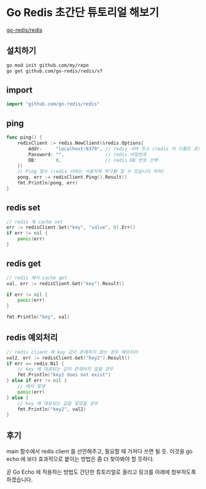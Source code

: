 # Go Redis 초간단 튜토리얼 해보기

[go-redis/redis](https://github.com/go-redis/redis)

## 설치하기

```bash
go mod init github.com/my/repo
go get github.com/go-redis/redis/v7
```

## import

```go
import "github.com/go-redis/redis"
```

## ping

```go
func ping() {
	redisClient := redis.NewClient(&redis.Options{
		Addr:     "localhost:6379", // redis 서버 주소 (redis 의 디폴트 포트 6379 로컬호스트)
		Password: "",               // redis 비밀번호
		DB:       0,                // redis DB 번호 선택
	})
	// Ping 함수 (redis 서버는 사용자와 탁구를 칠 수 있습니다 하하)
	pong, err := redisClient.Ping().Result()
	fmt.Println(pong, err)
}
```

## redis set

```go
// redis 에 cache set
err := redisClient.Set("key", "value", 0).Err()
if err != nil {
	panic(err)
}
```

## redis get

```go
// redis 에서 cache get
val, err := redisClient.Get("key").Result()

if err != nil {
	panic(err)
}

fmt.Println("key", val)
```

## redis 예외처리

```go
// redis client 에 key 값이 존재하지 않는 경우 예외처리
val2, err := redisClient.Get("key2").Result()
if err == redis.Nil {
	// key 에 대응되는 값이 존재하지 않을 경우
	fmt.Println("key2 does not exist")
} else if err != nil {
	// 에러 발생
	panic(err)
} else {
	// key 에 대응되는 값을 찾았을 경우
	fmt.Println("key2", val2)
}
```

## 후기

main 함수에서 redis client 를 선언해주고, 필요할 때 가져다 쓰면 될 듯.
이것을 go echo 에 보다 효과적으로 붙이는 방법은 좀 더 찾아봐야 할 듯하다.  

곧 Go Echo 에 적용하는 방법도 간단한 튜토리얼로 올리고 링크를 아래에 첨부하도록 하겠습니다.